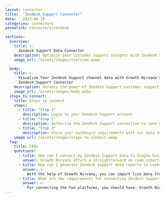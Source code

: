 ```yaml
---
layout: connector
title:  "Zendesk Support Connector"
date:   2023-08-10
categories: connectors
permalink: connectors/zendesk

sections:
  overview:
    title: >-
      Zendesk Support Data Connector
    description: Optimize your customer support insights with Zendesk Support integration. Seamlessly merge customer support data from Zendesk Support with Looker Studio's analytical capabilities, unlocking insights that drive support strategies, ticket analysis, and operational excellence.
    image_url: /assets/images/overview.webp

  body:
    title: >-
      Visualize Your Zendesk Support channel data with Growth Nirvana's
      Zendesk Support Connector
    description: Harness the power of Zendesk Support customer support insights integrated into Looker Studio for strategic support management decisions.
    image_url: /assets/images/body.webp
  steps_to_connect:
    title: Steps to connect
    steps:
      - title: "Step 1"
        description: Login to your Zendesk Support account
      - title: "Step 2"
        description: Authorize the Zendesk Support connection to send data to Growth Nirvana
      - title: "Step 3"
        description: Share your dashboard requirements with our data team. We will build the report for you.
    image_url: /assets/images/steps-to-connect.webp
  faq:
    title: FAQs
    questions:
      - title: How can I connect my Zendesk Support data to Google Data Studio/Looker Studio?
        answer: Growth Nirvana offers a straightforward no-code interface to connect to Zendesk Support data sources.
      - title: How can I generate Zendesk Support data reports in Looker Studio?
        answer: >-
          With the help of Growth Nirvana, you can import live data from Zendesk Support into Looker Studio. These data can be viewed in charts, tables, and dashboards to generate branded reports that can be shared instantly.
      - title: What are the requirements for connecting Zendesk Support and Looker Studio?
        answer: >-
          For connecting the two platforms, you should have: Growth Nirvana Account and Zendesk Support Ads Account
---
```

